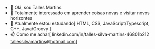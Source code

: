- 👋 Olá, sou Talles Martins.
- 👀 Totalmente interessado em aprender coisas novas e visitar novos horizontes
- 🌱 Atualmente estou estudando[
  HTML,
  CSS,
  JavaScript/Typescript, 
  C++,
  Java/Groovy
]
- 📫 Como me achar[
  linkedin.com/in/talles-silva-martins-46801b212
  tallessilvamartins@hotmail.com]
